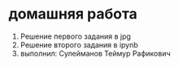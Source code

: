 # домашняя работа 
1. Решение первого задания в jpg 
2. Решение второго задания в ipynb
3. выполнил: Сулейманов Теймур Рафикович
